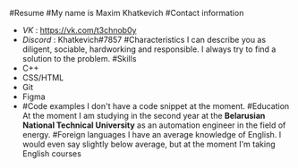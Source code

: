 #Resume
#My name is Maxim Khatkevich
#Contact information
* *VK* : https://vk.com/t3chnob0y
* *Discord* : Khatkevich#7857
#Characteristics
I can describe you as diligent, sociable, hardworking and responsible. I always try to find a solution to the problem.
#Skills
* C++
* CSS/HTML
* Git
* Figma 
* #Code examples
I don't have a code snippet at the moment.
#Education
At the moment I am studying in the second year at the **Belarusian National Technical University** as an automation engineer in the field of energy. 
#Foreign languages
I have an average knowledge of English. I would even say slightly below average, but at the moment I'm taking English courses
